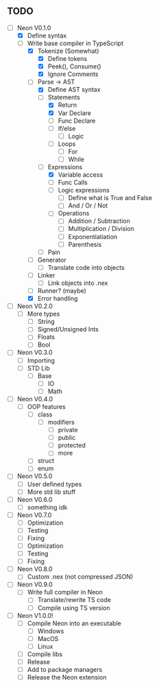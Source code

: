 ## TODO
- [ ] Neon V0.1.0
  - [x] Define syntax 
  - [ ] Write base compiler in TypeScript 
    - [x] Tokenize (Somewhat)
      - [x] Define tokens
      - [x] Peek(), Consume()
      - [x] Ignore Comments
    - [ ] Parse -> AST
      - [x] Define AST syntax
      - [ ] Statements
        - [x] Return
        - [x] Var Declare
        - [ ] Func Declare
        - [ ] If/else
          - [ ] Logic
        - [ ] Loops
          - [ ] For
          - [ ] While
      - [ ] Expressions
        - [x] Variable access
        - [ ] Func Calls
        - [ ] Logic expressions
          - [ ] Define what is True and False
          - [ ] And / Or / Not
        - [ ] Operations
          - [ ] Addition / Subtraction
          - [ ] Multiplication / Division
          - [ ] Exponentiatiation
          - [ ] Parenthesis
      - [ ] Pain
    - [ ] Generator
      - [ ] Translate code into objects
    - [ ] Linker
      - [ ] Link objects into .nex
    - [ ] Runner? (maybe)
    - [x] Error handling
- [ ] Neon V0.2.0
  - [ ] More types
    - [ ] String
    - [ ] Signed/Unsigned Ints
    - [ ] Floats
    - [ ] Bool
- [ ] Neon V0.3.0
  - [ ] Importing
  - [ ] STD Lib
    - [ ] Base
      - [ ] IO
      - [ ] Math
- [ ] Neon V0.4.0
  - [ ] OOP features
    - [ ] class
      - [ ] modifiers
        - [ ] private
        - [ ] public
        - [ ] protected
        - [ ] more
    - [ ] struct
    - [ ] enum
- [ ] Neon V0.5.0
  - [ ] User defined types
  - [ ] More std lib stuff
- [ ] Neon V0.6.0
  - [ ] something idk
- [ ] Neon V0.7.0
  - [ ] Optimization
  - [ ] Testing
  - [ ] Fixing
  - [ ] Optimization
  - [ ] Testing
  - [ ] Fixing
- [ ] Neon V0.8.0
  - [ ] Custom .nex (not compressed JSON)
- [ ] Neon V0.9.0
  - [ ] Write full compiler in Neon 
    - [ ] Translate/rewrite TS code
    - [ ] Compile using TS version
- [ ] Neon V1.0.0!
  - [ ] Compile Neon into an executable
    - [ ] Windows
    - [ ] MacOS
    - [ ] Linux
  - [ ] Compile libs
  - [ ] Release
  - [ ] Add to package managers
  - [ ] Release the Neon extension

